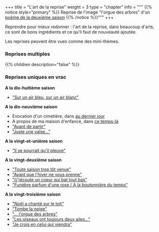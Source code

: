 +++
title = "L'art de la reprise"
weight = 3
type = "chapter"
info = """
{{% notice style="primary" %}}
Reprise de l'image "l'orgue des arbres" d'un [poème de la deuxième saison](../2_deuxieme_saison/neige)
{{% /notice %}}"""
+++

Reprendre pour mieux redonner : l'art de la reprise, dans beaucoup d'arts, ce sont de bons ingrédients et ce qu'il faut de nouveauté ajoutée.

Les reprises peuvent être vues comme des mini-thèmes.

### Reprises multiples

{{% children description="false" %}}

### Reprises uniques en vrac

**A la dix-huitième saison**
- ["Sur un air bleu, sur un air blanc"](../seasons/18_dix_huitieme_saison/promenade_mentale)

**A la dix-neuvième saison**
- Evocation d'un cimetière, dans [au dernier jour](../seasons/19_dix_neuvieme_saison/au_dernier_jour)
- A propos de ma maison d'enfance, dans [ce temps-là](../seasons/19_dix_neuvieme_saison/ce_temps_la)
- ["Avant de partir"](../seasons/19_dix_neuvieme_saison/cerisiers_du_printemps)
- ["Juste une valse..."](../seasons/19_dix_neuvieme_saison/charme)

**A la vingt-et-unième saison**
- ["Il se pourrait qu'il pleuve"](../seasons/21_vingt_et_unieme_saison/les_cieux_d_avant)

**A la vingt-deuxième saison**
- ["Toute saison trop tôt venue"](../seasons/22_vingt_deuxieme_saison/toute_saison)
- ["Avant que l'hiver ne vous prenne"](../seasons/22_vingt_deuxieme_saison/automne_serein)
- ["(j')écoute un coeur qui bat tout bas"](../seasons/22_vingt_deuxieme_saison/vers_plus_d_amour)
- ["Funèbre parfum d'une rose / A la boutonnière du temps"](../seasons/22_vingt_deuxieme_saison/parfum_d_octobre)

**A la vingt-troisième saison**
- ["Noël a chanté sur le toit"](../seasons/23_vingt_troisieme_saison/noel_lumieres)
- ["Tombe la neige"](../seasons/23_vingt_troisieme_saison/tombe_la_neige)
- ["... l'orgue des arbres"](../seasons/23_vingt_troisieme_saison/contemplation)
- ["Les oiseaux ont toujours deux ailes..."](../seasons/23_vingt_troisieme_saison/reves_d_oiseaux)
- ["Je crois en celui qui viendra"](../seasons/23_vingt_troisieme_saison/les_trois_ages_de_la_femme)